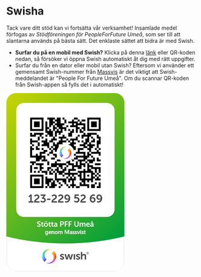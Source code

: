 <h1>Swisha</h1>
Tack vare ditt stöd kan vi fortsätta vår verksamhet! Insamlade medel förfogas av <i>Stödföreningen för PeopleForFuture Umeå</i>, som ser till att slantarna används på bästa sätt. Det enklaste sättet att bidra är med Swish.

- <b>Surfar du på en mobil med Swish?</b> Klicka på denna <a href="{{ '/swish_open' | relative_url }}">länk</a> eller QR-koden nedan, så försöker vi öppna Swish automatiskt åt dig med rätt uppgifter.
- Surfar du från en dator eller mobil utan Swish? Eftersom vi använder ett gemensamt Swish-nummer från <a href="https://www.massvis.se" target="_blank">Massvis</a> är det viktigt att Swish-meddelandet är "People For Future Umeå". Om du scannar QR-koden från Swish-appen så fylls det i automatiskt!

<a href="{{ '/swish_open' | relative_url }}">
  <img class="image" src="/assets/swish-QR-xs.png">
</a>
